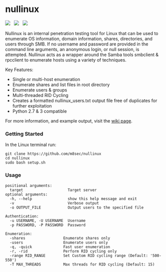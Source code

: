 # nullinux
![](https://img.shields.io/badge/Python-2.7%20&%203+-blue.svg)&nbsp;&nbsp;
![](https://img.shields.io/badge/License-MIT-green.svg)&nbsp;&nbsp;
[![](https://img.shields.io/badge/Demo-Youtube-red.svg)](https://www.youtube.com/watch?v=akvWRGxxDp0)&nbsp;&nbsp;

Nullinux is an internal penetration testing tool for Linux that can be used to enumerate OS information, domain information, shares, directories, and users through SMB. If no username and password are provided in the command line arguments, an anonymous login, or null session, is attempted. Nullinux acts as a wrapper around the Samba tools smbclient & rpcclient to enumerate hosts using a variety of techniques.

Key Features:
* Single or multi-host enumeration
* Enumerate shares and list files in root directory
* Enumerate users & groups
* Multi-threaded RID Cycling
* Creates a formatted nullinux_users.txt output file free of duplicates for further exploitation
* Python 2.7 & 3 compatible

For more information, and example output, visit the [wiki page](https://github.com/m8r0wn/nullinux/wiki).

### Getting Started
In the Linux terminal run:
```
git clone https://github.com/m8sec/nullinux
cd nullinux
sudo bash setup.sh
```

### Usage
```
positional arguments:
  target                    Target server
optional arguments:
  -h, --help                show this help message and exit
  -v                        Verbose output
  -o OUTPUT_FILE            Output users to the specified file
  
Authentication:
  -u USERNAME, -U USERNAME  Username
  -p PASSWORD, -P PASSWORD  Password
  
Enumeration:
  -shares                 Enumerate shares only
  -users                  Enumerate users only
  -q, -quick              Fast user enumeration
  -r, -rid                Perform RID cycling only
  -range RID_RANGE        Set Custom RID cycling range (Default: '500-550')
  -T MAX_THREADS          Max threads for RID cycling (Default: 15)
  ```

